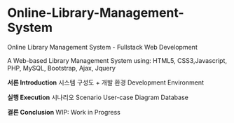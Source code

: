 # Online-Library-Management-System
Online Library Management System - Fullstack Web Development

A Web-based Library Management System using:
HTML5, CSS3,Javascript, PHP, MySQL, Bootstrap, Ajax, Jquery


**서론 Introduction**
시스템 구성도 + 개발 환경 Development Environment

**실행 Execution**
시나리오 Scenario
User-case Diagram
Database

**결론 Conclusion**
WIP: Work in Progress


